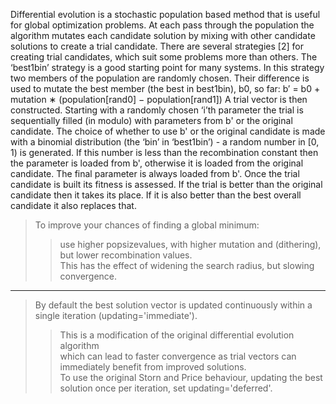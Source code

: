   Differential evolution is a stochastic population based method that is useful for global optimization problems. At
each pass through the population the algorithm mutates each candidate solution by mixing with other candidate
solutions to create a trial candidate. There are several strategies [2] for creating trial candidates, which suit some
problems more than others. The ‘best1bin’ strategy is a good starting point for many systems. In this strategy two
members of the population are randomly chosen. Their difference is used to mutate the best member (the best in
best1bin), b0, so far:
                    b′ = b0 + mutation ∗ (population[rand0] − population[rand1])
  A trial vector is then constructed. Starting with a randomly chosen ‘i’th parameter the trial is sequentially filled
(in modulo) with parameters from b' or the original candidate. The choice of whether to use b' or the original
candidate is made with a binomial distribution (the ‘bin’ in ‘best1bin’) - a random number in [0, 1) is generated. If
this number is less than the recombination constant then the parameter is loaded from b', otherwise it is loaded
from the original candidate. The final parameter is always loaded from b'. Once the trial candidate is built its
fitness is assessed. If the trial is better than the original candidate then it takes its place. If it is also better than the
best overall candidate it also replaces that. 
>  To improve your chances of finding a global minimum:  
>  >use higher popsizevalues, with higher mutation and (dithering), but lower recombination values.  
>  >This has the effect of widening the search radius, but slowing convergence.  
---------
>  By default the best solution vector is updated continuously within a single iteration (updating='immediate'). 
>  >This is a modification  of the original differential evolution algorithm  
>  >which can lead to faster convergence as trial vectors can immediately benefit from improved solutions.  
>  >To use the original Storn and Price behaviour, updating the best solution once per iteration, set updating='deferred'.

